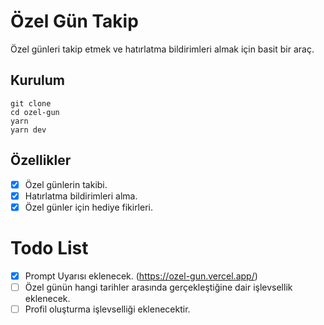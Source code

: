 # Özel Gün Takip

Özel günleri takip etmek ve hatırlatma bildirimleri almak için basit bir araç.

## Kurulum

```
git clone
cd ozel-gun
yarn
yarn dev
```

## Özellikler

- [x] Özel günlerin takibi.
- [x] Hatırlatma bildirimleri alma.
- [x] Özel günler için hediye fikirleri.

# Todo List
 - [x] Prompt Uyarısı eklenecek. (https://ozel-gun.vercel.app/)
 - [ ] Özel günün hangi tarihler arasında gerçekleştiğine dair işlevsellik eklenecek.
 - [ ] Profil oluşturma işlevselliği eklenecektir.